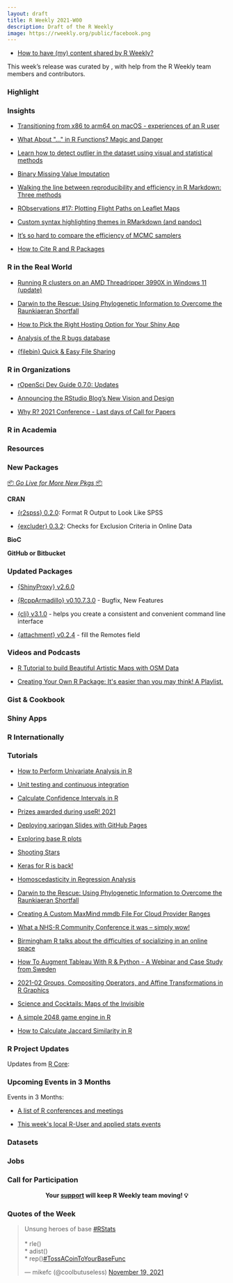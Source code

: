 ```yaml
---
layout: draft
title: R Weekly 2021-W00
description: Draft of the R Weekly
image: https://rweekly.org/public/facebook.png
---
```



+ [How to have (my) content shared by R Weekly?](https://github.com/rweekly/rweekly.org#how-to-have-my-content-shared-by-r-weekly)

This week’s release was curated by [](), with help from the R Weekly team members and contributors.



###  Highlight



### Insights


+ [Transitioning from x86 to arm64 on macOS - experiences of an R user](https://pat-s.me/transitioning-from-x86-to-arm64-on-macos-experiences-of-an-r-user/)


+ [What About "..." in R Functions? Magic and Danger](https://youtu.be/D6nPJGcGRgw) 

+ [Learn how to detect outlier in the dataset using visual and statistical methods](https://www.reneshbedre.com/blog/find-outliers.html)

+ [Binary Missing Value Imputation](https://data-and-the-world.onrender.com/posts/binary-missing-imputation/)

+ [Walking the line between reproducibility and efficiency in R Markdown: Three methods](https://pablobernabeu.github.io/2021/walking-the-line-between-reproducibility-and-efficiency-in-r-markdown-three-methods/)

+ [RObservations #17: Plotting Flight Paths on Leaflet Maps](https://bensstats.wordpress.com/2021/11/16/robservations-17-plotting-flight-paths-on-leaflet-maps/)


+ [Custom syntax highlighting themes in RMarkdown (and pandoc)](https://www.tjmahr.com/custom-highlighting-pandoc-rmarkdown/)

+ [It’s so hard to compare the efficiency of MCMC samplers](https://statmodeling.stat.columbia.edu/2021/11/17/its-so-hard-to-compare-the-efficiency-of-mcmc-samplers/)

+ [How to Cite R and R Packages](https://ropensci.org/blog/2021/11/16/how-to-cite-r-and-r-packages/)

### R in the Real World

+ [Running R clusters on an AMD Threadripper 3990X in Windows 11 (update)](https://lovickconsulting.com/2021/11/18/running-r-clusters-on-an-amd-threadripper-3990x-in-windows-10-2/)

+ [Darwin to the Rescue: Using Phylogenetic Information to Overcome the Raunkiaeran Shortfall](https://geekcologist.wordpress.com/2021/11/17/darwin-to-the-rescue-using-phylogenetic-information-to-overcome-the-raunkiaeran-shortfall/)

+ [How to Pick the Right Hosting Option for Your Shiny App](https://hosting.analythium.io/how-to-pick-the-right-hosting-option-for-your-shiny-app/) 

+ [Analysis of the R bugs database](https://llrs.dev/2021/11/bugs-in-r/)

+ [{filebin} Quick & Easy File Sharing](https://datawookie.dev/blog/2021/11/filebin-quick-easy-file-sharing/)

###  R in Organizations

+ [rOpenSci Dev Guide 0.7.0: Updates](https://ropensci.org/blog/2021/11/18/devguide-0.7.0/)

+ [Announcing the RStudio Blog’s New Vision and Design](https://www.rstudio.com/blog/announcing-the-rstudio-blog-s-new-vision-and-design/)

+ [Why R? 2021 Conference - Last days of Call for Papers](http://whyr.pl//foundation/2021/whyr2021-cfp-ends/)


###  R in Academia



###  Resources



###  New Packages

<p class="added-hostname"><a href="https://rweekly.org/live" target="_blank" class="externalLink">📦 <i>Go Live for More New Pkgs</i> 📦</a></p>

**CRAN**
 
+ [{r2spss} 0.2.0](https://cran.r-project.org/package=r2spss): Format R Output to Look Like SPSS
 
+ [{excluder} 0.3.2](https://cran.r-project.org/package=excluder): Checks for Exclusion Criteria in Online Data  


**BioC**



**GitHub or Bitbucket**

 

### Updated Packages

+ [{ShinyProxy} v2.6.0](https://hosting.analythium.io/what-is-new-in-shinyproxy-2-6-0/)

+ [{RcppArmadillo} v0.10.7.3.0](http://dirk.eddelbuettel.com/blog/2021/11/18#rcpparmadillo_0.10.7.3.0) - Bugfix, New Features

+ [{cli} v3.1.0](https://www.tidyverse.org/blog/2021/11/cli-3-1-0/) - helps you create a consistent and convenient command line interface

+ [{attachment} v0.2.4](https://rtask.thinkr.fr/attachment-v0-2-3-fill-the-remotes-field/) - fill the Remotes field


###  Videos and Podcasts

+ [R Tutorial to build Beautiful Artistic Maps with OSM Data](https://www.youtube.com/watch?v=TDVXff6i3kw)

+ [Creating Your Own R Package: It's easier than you may think! A Playlist. ](https://youtube.com/playlist?list=PL4ZUlAlk7Qic9a6aBIMcRs7_CLbIzCalW)


### Gist & Cookbook



### Shiny Apps



### R Internationally



###  Tutorials

+ [How to Perform Univariate Analysis in R](https://finnstats.com/index.php/2021/11/20/how-to-perform-univariate-analysis-in-r/)

+ [Unit testing and continuous integration](https://personalpages.manchester.ac.uk/staff/david.selby/rthritis/2021-11-19-unittesting)

+ [Calculate Confidence Intervals in R](https://finnstats.com/index.php/2021/11/18/calculate-confidence-intervals-in-r/)

+ [Prizes awarded during useR! 2021](https://user2021.r-project.org/blog/2021/11/18/awards/)



+ [Deploying xaringan Slides with GitHub Pages](https://rviews.rstudio.com/2021/11/18/deploying-xaringan-slides-a-ten-step-github-pages-workflow/)

+ [Exploring base R plots](https://hohenfeld.is/posts/exploring-base-r-plots/)

+ [Shooting Stars](https://www.johnmackintosh.net/blog/2021-11-22-shooting-stars/)

+ [Keras for R is back!](https://blogs.rstudio.com/tensorflow/posts/2021-11-18-keras-updates)

+ [Homoscedasticity in Regression Analysis](https://finnstats.com/index.php/2021/11/17/homoscedasticity-in-regression-analysis/)


+ [Darwin to the Rescue: Using Phylogenetic Information to Overcome the Raunkiaeran Shortfall](https://geekcologist.wordpress.com/2021/11/17/darwin-to-the-rescue-using-phylogenetic-information-to-overcome-the-raunkiaeran-shortfall/)


+ [Creating A Custom MaxMind mmdb File For Cloud Provider Ranges](https://rud.is/b/2021/11/16/creating-a-custom-maxmind-mmdb-file-for-cloud-provider-ranges/)

+ [What a NHS-R Community Conference it was – simply wow!](https://nhsrcommunity.com/blog/what-a-nhs-r-community-conference-it-was-simply-wow/)

+ [Birmingham R talks about the difficulties of socializing in an online space](https://www.r-consortium.org/blog/2021/11/15/birmingham-r-talks-about-the-difficulties-of-socializing-in-an-online-space)

+ [How To Augment Tableau With R & Python - A Webinar and Case Study from Sweden](https://www.rstudio.com/blog/augment-tableau-with-r-python/)


+ [2021-02  Groups, Compositing Operators, and Affine Transformations in R Graphics](https://stattech.wordpress.fos.auckland.ac.nz/2021/11/15/2021-02-groups-compositing-operators-and-affine-transformations-in-r-graphics/)

+ [Science and Cocktails: Maps of the Invisible](https://jcheshire.com/visualisation/science-and-cocktails-maps-of-the-invisible/)


+ [A simple 2048 game engine in R](https://coolbutuseless.github.io/2021/11/14/a-simple-2048-game-engine-in-r/)


+ [How to Calculate Jaccard Similarity in R](https://finnstats.com/index.php/2021/11/13/how-to-calculate-jaccard-similarity-in-r/)
 
<!--<div class="post-more-begin></div><div class="post-more-end"></div>-->

###  R Project Updates

Updates from [R Core](http://developer.r-project.org/blosxom.cgi/R-devel/NEWS):


###  Upcoming Events in 3 Months

Events in 3 Months:


+ [A list of R conferences and meetings](https://jumpingrivers.github.io/meetingsR/events.html)

+ [This week's local R-User and applied stats events](https://community.rstudio.com/c/irl)


### Datasets

### Jobs




###  Call for Participation


<p class="hide-support added-hostname support-rweekly" style="text-align: center;font-weight: bold;">Your <a class="non-visited externalLink" href="https://www.patreon.com/rweekly" onclick="pas(this)">support</a> will keep R Weekly team moving! 💡</p>

###  Quotes of the Week

<blockquote class="twitter-tweet"><p lang="en" dir="ltr">Unsung heroes of base <a href="https://twitter.com/hashtag/RStats?src=hash&amp;ref_src=twsrc%5Etfw">#RStats</a> <br><br>* rle()<br>* adist()<br>* rep()<a href="https://twitter.com/hashtag/TossACoinToYourBaseFunc?src=hash&amp;ref_src=twsrc%5Etfw">#TossACoinToYourBaseFunc</a></p>&mdash; mikefc (@coolbutuseless) <a href="https://twitter.com/coolbutuseless/status/1461836326152536064?ref_src=twsrc%5Etfw">November 19, 2021</a></blockquote> <script async src="https://platform.twitter.com/widgets.js" charset="utf-8"></script>
